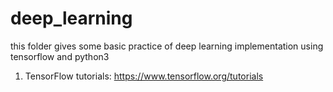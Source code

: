 # deep_learning
this folder gives some basic practice of deep learning implementation using tensorflow and python3

1. TensorFlow tutorials: https://www.tensorflow.org/tutorials
